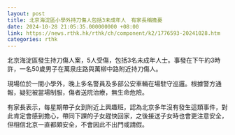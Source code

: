 ```yaml
---
layout: post
title: 北京海淀區小學外持刀傷人包括3未成年人　有家長稱擔憂
date: 2024-10-28 21:05:35.000000000 +08:00
link: https://news.rthk.hk/rthk/ch/component/k2/1776593-20241028.htm
categories: rthk
---
```


北京海淀區發生持刀傷人案，5人受傷，包括3名未成年人士。事發在下午約3時許，一名50歲男子在萬泉庄路與萬柳中路附近持刀傷人。

現場位於一間小學外，晚上多名警員及多部公安車輛在場駐守巡邏。根據警方通報，疑犯被當場制服，傷者送院治療，無生命危險。

有家長表示，每星期帶子女到附近上興趣班，認為北京多年沒有發生這類事件，對此肯定會感到擔心，帶同下課的子女趕快回家，之後接送子女時也會更注意安全，但相信北京一直都頗安全，不會因此不出門或請假。
